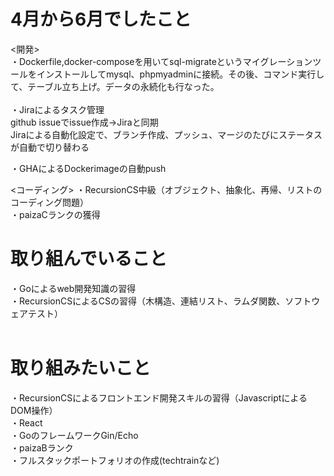 # 4月から6月でしたこと
<開発><br>
・Dockerfile,docker-composeを用いてsql-migrateというマイグレーションツールをインストールしてmysql、phpmyadminに接続。その後、コマンド実行して、テーブル立ち上げ。データの永続化も行なった。 <br>
<br>
・Jiraによるタスク管理<br>
    github issueでissue作成→Jiraと同期<br>
    Jiraによる自動化設定で、ブランチ作成、プッシュ、マージのたびにステータスが自動で切り替わる<br>

・GHAによるDockerimageの自動push<br>

<コーディング>
・RecursionCS中級（オブジェクト、抽象化、再帰、リストのコーディング問題）<br>
・paizaCランクの獲得<br>

# 取り組んでいること
・Goによるweb開発知識の習得<br>
・RecursionCSによるCSの習得（木構造、連結リスト、ラムダ関数、ソフトウェアテスト）<br>
<br>

# 取り組みたいこと<br>
・RecursionCSによるフロントエンド開発スキルの習得（JavascriptによるDOM操作）<br>
・React<br>
・GoのフレームワークGin/Echo<br>
・paizaBランク<br>
・フルスタックポートフォリオの作成(techtrainなど)<br>

